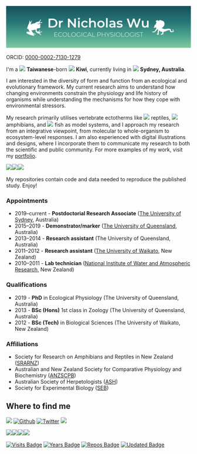 <img src="https://github.com/nicholaswunz/nicholaswunz/blob/main/Images/banner.jpg"/>

ORCID: [0000-0002-7130-1279](https://orcid.org/0000-0002-7130-1279)

I'm a <img src="https://www.flaticon.com/svg/static/icons/svg/330/330220.svg" width="13"/> **Taiwanese**-born <img src="https://www.flaticon.com/svg/static/icons/svg/330/330301.svg" width="13"/> **Kiwi**, currently living in <img src="https://www.flaticon.com/svg/static/icons/svg/330/330188.svg" width="13"/> **Sydney, Australia**.

I am interested in the diversity of form and function from an ecological and evolutionary framework. My current research aims to understand how changing environments constrain the physiology and life history of organisms while understanding the mechanisms for how they cope with environmental stressors.

My research primarily utilises vertebrate ectotherms like <img src="https://www.flaticon.com/svg/static/icons/svg/2219/2219706.svg" width="14"/> reptiles, <img src="https://www.flaticon.com/svg/static/icons/svg/1864/1864502.svg" width="14"/> amphibians, and <img src="https://www.flaticon.com/svg/static/icons/svg/1134/1134431.svg" width="14"/> fish as model systems, and I approach my research from an integrative viewpoint, from molecular to whole-organism to ecosystem-level responses. I am also experienced with digital illustrations and designs, where I incorporate them to communicate my research to both the scientific and public community. For more examples of my work, visit my [portfolio](https://wunicholas.wixsite.com/home/portfolio).

<img src="https://static.wixstatic.com/media/11c012_a7149cb480094ed09dc5ded495571e41~mv2.png/v1/fill/w_1038,h_962,al_c,q_95,usm_0.66_1.00_0.01/11c012_a7149cb480094ed09dc5ded495571e41~mv2.webp" width="200"/><img src="https://static.wixstatic.com/media/11c012_c2ff2f42b7004af897da8b8d3fef7466~mv2.png/v1/fill/w_1038,h_658,al_c,q_95,usm_0.66_1.00_0.01/11c012_c2ff2f42b7004af897da8b8d3fef7466~mv2.webp" width="200"/><img src="https://static.wixstatic.com/media/11c012_6b82a8aaea924f898957792e03c7bfa2~mv2_d_4985_3070_s_4_2.jpg/v1/fill/w_1038,h_639,al_c,q_90,usm_0.66_1.00_0.01/11c012_6b82a8aaea924f898957792e03c7bfa2~mv2_d_4985_3070_s_4_2.webp" width="200"/>

My repositories contain code and data needed to reproduce the published study. Enjoy!

### Appointments
- 2019–current - **Postdoctorial Research Associate** ([The University of Sydney](https://www.sydney.edu.au/), Australia)
- 2015–2019 - **Demonstrator/marker** ([The University of Queensland](https://www.uq.edu.au/), Australia)
- 2013–2014 - **Research assistant** (The University of Queensland, Australia)
- 2011–2012 - **Research assistant** ([The University of Waikato](https://www.waikato.ac.nz/), New Zealand)
- 2010–2011 - **Lab technician** ([National Institute of Water and Atmospheric Research](https://niwa.co.nz/), New Zealand)

### Qualifications
- 2019 - **PhD** in Ecological Physiology (The University of Queensland, Australia)
- 2013 - **BSc (Hons)** 1st class in Zoology (The University of Queensland, Australia)
- 2012 - **BSc (Tech)** in Biological Sciences (The University of Waikato, New Zealand)

### Affiliations
- Society for Research on Amphibians and Reptiles in New Zealand ([SRARNZ](https://srarnz.com/#:~:text=SRARNZ%20is%20a%20society%20of,of%20the%20New%20Zealand%20region))
- Australian and New Zealand Society for Comparative Physiology and Biochemistry ([ANZSCPB](http://anzscpb.curtin.edu.au/))
- Australian Society of Herpetologists ([ASH](http://www.australiansocietyofherpetologists.org/))
- Society for Experimental Biology ([SEB](https://www.sebiology.org/))

## Where to find me
<p><a href="https://wunicholas.wixsite.com/home" target="_blank"><img src="https://img.shields.io/badge/My%20Website-2A7979?&style=for-the-badge&logo=Microsoft-Academic&logoColor=white" /></a> 
  <a href="https://github.com/nicholaswunz" target="_blank"><img alt="Github" src="https://img.shields.io/badge/GitHub-2A7979?&style=for-the-badge&logo=Github&logoColor=white" /></a> 
  <a href="https://twitter.com/nicholaswunz" target="_blank"><img alt="Twitter" src="https://img.shields.io/badge/Twitter-2A7979?&style=for-the-badge&logo=twitter&logoColor=white" /></a>
  <a href="https://scholar.google.com.au/citations?user=cXDRggIAAAAJ&hl=en" target="_blank"><img src="https://img.shields.io/badge/Scholar-2A7979?logo=google-scholar&logoColor=white&style=for-the-badge" /></a>
</p>


<img src="https://static.wixstatic.com/media/11c012_d8868b335d3f4cc9b972eec20a36e7ed~mv2_d_3179_4494_s_4_2.jpg/v1/crop/x_0,y_13,w_3179,h_4467/fill/w_306,h_430,al_c,q_80,usm_0.66_1.00_0.01/Wu_Frog%20poster_final.webp" height="250"/><img src="https://static.wixstatic.com/media/11c012_4de1e633bcf04a6c8eb245d40eaaee1a~mv2_d_3179_4494_s_4_2.jpg/v1/crop/x_0,y_6,w_3179,h_4482/fill/w_306,h_430,al_c,q_80,usm_0.66_1.00_0.01/11c012_4de1e633bcf04a6c8eb245d40eaaee1a~mv2_d_3179_4494_s_4_2.webp" height="250"/><img src="https://static.wixstatic.com/media/11c012_fc9e0aa110794f808c6c1458e7d51d22~mv2_d_3179_4494_s_4_2.jpg/v1/fill/w_306,h_430,al_c,q_80,usm_0.66_1.00_0.01/11c012_fc9e0aa110794f808c6c1458e7d51d22~mv2_d_3179_4494_s_4_2.webp" height="250"/><img src="https://static.wixstatic.com/media/11c012_72369dc4cb3943f290f29662e0b78918~mv2_d_3179_4494_s_4_2.jpg/v1/fill/w_304,h_430,al_c,q_80,usm_0.66_1.00_0.01/11c012_72369dc4cb3943f290f29662e0b78918~mv2_d_3179_4494_s_4_2.webp" height="250"/>


[![Visits Badge](https://badges.pufler.dev/visits/nicholaswunz/nicholaswunz)](https://github.com/nicholaswunz)
[![Years Badge](https://badges.pufler.dev/years/nicholaswunz)](https://badges.pufler.dev)
[![Repos Badge](https://badges.pufler.dev/repos/nicholaswunz)](https://badges.pufler.dev)
[![Updated Badge](https://badges.pufler.dev/updated/nicholaswunz/nicholaswunz)](https://badges.pufler.dev)
